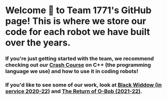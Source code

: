 # Welcome 👋 to Team 1771's GitHub page! This is where we store our code for each robot we have built over the years. 

### If you're just getting started with the team, we recommend checking out our [Crash Course](https://github.com/team1771/crash-course/wiki) on C++ (the programming language we use) and how to use it in coding robots!

### If you'd like to see some of our work, look at [Black Widdow (in service 2020-22)](https://github.com/TEAM1771/Black-Widdow-2022-Update) and [The Return of O-Bob (2021-22)](https://github.com/TEAM1771/THE-RETURN-OF-OBOB-2021).
